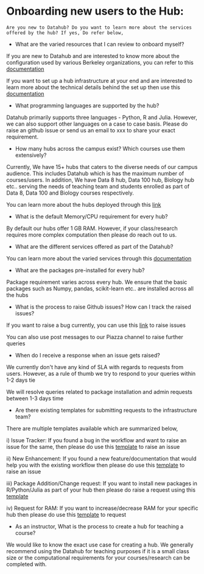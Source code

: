 # Onboarding new users to the Hub:

```{mydirectivename}
Are you new to Datahub? Do you want to learn more about the services offered by the hub? If yes, Do refer below,
```

* What are the varied resources that I can review to onboard myself?

If you are new to Datahub and are interested to know more about the configuration used by various Berkeley organizations, you can refer to this [documentation](https://docs.datahub.berkeley.edu/en/latest/)

If you want to set up a hub infrastructure at your end and are interested to learn more about the technical details behind the set up then use this [documentation](https://zero-to-jupyterhub.readthedocs.io/en/latest/)

* What programming languages are supported by the hub?

Datahub primarily supports three languages - Python, R and Julia. However, we can also support other languages on a case to case basis. Please do raise an github issue or send us an email to xxx to share your exact requirement.

* How many hubs across the campus exist? Which courses use them extensively?

Currently, We have 15+ hubs that caters to the diverse needs of our campus audience. This includes Datahub which is has the maximum number of courses/users. In addition, We have Data 8 hub, Data 100 hub, Biology hub etc.. serving the needs of teaching team and students enrolled as part of Data 8, Data 100 and Biology courses respectively.

You can learn more about the hubs deployed through this [link](https://docs.datahub.berkeley.edu/en/latest/users/hubs.html)

* What is the default Memory/CPU requirement for every hub?

By default our hubs offer 1 GB RAM. However, if your class/research requires more complex computation then please do reach out to us.

* What are the different services offered as part of the Datahub?

You can learn more about the varied services through this [documentation](https://docs.datahub.berkeley.edu/en/latest/users/services.html)

* What are the packages pre-installed for every hub?

Package requirement varies across every hub. We ensure that the basic packages such as Numpy, pandas, scikit-learn etc.. are installed across all the hubs

* What is the process to raise Github issues? How can I track the raised issues?

If you want to raise a bug currently, you can use this [link](https://github.com/berkeley-dsep-infra/datahub/issues/new/choose) to raise issues

You can also use post messages to our Piazza channel to raise further queries 

* When do I receive a response when an issue gets raised?

We currently don't have any kind of SLA with regards to requests from users. However, as a rule of thumb we try to respond to your queries within 1-2 days tie

We will resolve queries related to package installation and admin requests between 1-3 days time

* Are there existing templates for submitting requests to the infrastructure team?

There are multiple templates available which are summarized below,

i) Issue Tracker: If you found a bug in the workflow and want to raise an issue for the same, then please do use this [template](https://github.com/berkeley-dsep-infra/datahub/issues/new?assignees=&labels=bug&template=bug_report.yml) to raise an issue


ii) New Enhancement: If you found a new feature/documentation that would help you with the existing workflow then please do use this [template](https://github.com/berkeley-dsep-infra/datahub/issues/new?assignees=&labels=type%3A+enhancement&template=featurerequest.md) to raise an issue


iii) Package Addition/Change request: If you want to install new packages in R/Python/Julia as part of your hub then please do raise a request using this [template](https://github.com/berkeley-dsep-infra/datahub/issues/new?assignees=&labels=support&template=higher-resources.md&title=Request+more+RAM+for+class+X)


iv) Request for RAM: If you want to increase/decrease RAM for your specific hub then please do use this [template](https://github.com/berkeley-dsep-infra/datahub/issues/new?assignees=&labels=support&template=datahub-package-addition---change-request.md&title=Request+python+package+X+for+class+Y) to request

* As an instructor, What is the process to create a hub for teaching a course?

We would like to know the exact use case for creating a hub. We generally recommend using the Datahub for teaching purposes if it is a small class size or the computational requirements for your courses/research can be completed with.
```